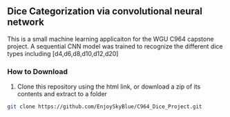 ## Dice Categorization via convolutional neural network

This is a small machine learning applicaiton for the WGU C964 capstone project. A sequential CNN model was trained to recognize the different dice types including [d4,d6,d8,d10,d12,d20]


### How to Download


1. Clone this repository using the html link, or download a zip of its contents and extract to a folder
```bash
git clone https://github.com/EnjoySkyBlue/C964_Dice_Project.git
```
